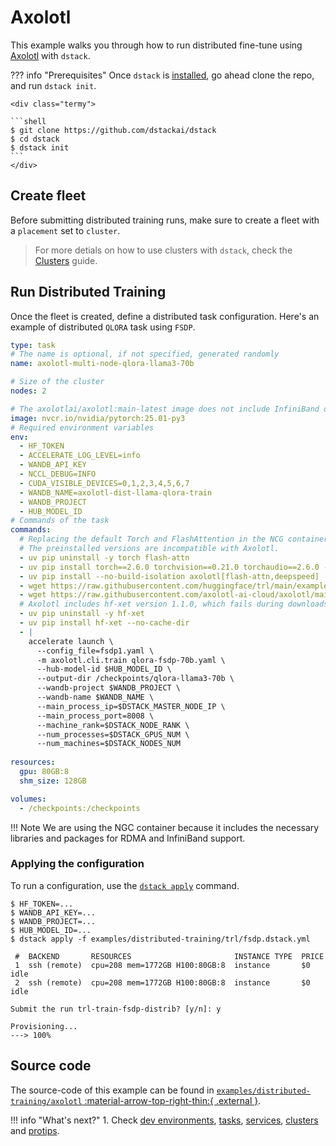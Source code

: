 # Axolotl

This example walks you through how to run distributed fine-tune using [Axolotl](https://github.com/axolotl-ai-cloud/axolotl) with `dstack`.

??? info "Prerequisites"
    Once `dstack` is [installed](https://dstack.ai/docs/installation), go ahead clone the repo, and run `dstack init`.

    <div class="termy">
 
    ```shell
    $ git clone https://github.com/dstackai/dstack
    $ cd dstack
    $ dstack init
    ```
    </div>

## Create fleet

Before submitting distributed training runs, make sure to create a fleet with a `placement` set to `cluster`.

> For more detials on how to use clusters with `dstack`, check the [Clusters](https://dstack.ai/docs/guides/clusters) guide.

## Run Distributed Training
Once the fleet is created, define a distributed task configuration. Here's an example of distributed `QLORA` task using `FSDP`.

<div editor-title="examples/distributed-training/axolotl/.dstack.yml">

```yaml
type: task
# The name is optional, if not specified, generated randomly
name: axolotl-multi-node-qlora-llama3-70b

# Size of the cluster
nodes: 2

# The axolotlai/axolotl:main-latest image does not include InfiniBand or RDMA libraries, so we need to use the NGC container.
image: nvcr.io/nvidia/pytorch:25.01-py3
# Required environment variables
env:
  - HF_TOKEN
  - ACCELERATE_LOG_LEVEL=info
  - WANDB_API_KEY
  - NCCL_DEBUG=INFO
  - CUDA_VISIBLE_DEVICES=0,1,2,3,4,5,6,7
  - WANDB_NAME=axolotl-dist-llama-qlora-train
  - WANDB_PROJECT
  - HUB_MODEL_ID
# Commands of the task
commands:
  # Replacing the default Torch and FlashAttention in the NCG container with Axolotl-compatible versions.
  # The preinstalled versions are incompatible with Axolotl.
  - uv pip uninstall -y torch flash-attn
  - uv pip install torch==2.6.0 torchvision==0.21.0 torchaudio==2.6.0 --index-url https://download.pytorch.org/whl/test/cu124
  - uv pip install --no-build-isolation axolotl[flash-attn,deepspeed]
  - wget https://raw.githubusercontent.com/huggingface/trl/main/examples/accelerate_configs/fsdp1.yaml
  - wget https://raw.githubusercontent.com/axolotl-ai-cloud/axolotl/main/examples/llama-3/qlora-fsdp-70b.yaml
  # Axolotl includes hf-xet version 1.1.0, which fails during downloads. Replacing it with the latest version (1.1.2).
  - uv pip uninstall -y hf-xet
  - uv pip install hf-xet --no-cache-dir
  - |
    accelerate launch \
      --config_file=fsdp1.yaml \
      -m axolotl.cli.train qlora-fsdp-70b.yaml \
      --hub-model-id $HUB_MODEL_ID \
      --output-dir /checkpoints/qlora-llama3-70b \
      --wandb-project $WANDB_PROJECT \
      --wandb-name $WANDB_NAME \
      --main_process_ip=$DSTACK_MASTER_NODE_IP \
      --main_process_port=8008 \
      --machine_rank=$DSTACK_NODE_RANK \
      --num_processes=$DSTACK_GPUS_NUM \
      --num_machines=$DSTACK_NODES_NUM
  
resources:
  gpu: 80GB:8
  shm_size: 128GB

volumes:
  - /checkpoints:/checkpoints
```
</div>

!!! Note
    We are using the NGC container because it includes the necessary libraries and packages for RDMA and InfiniBand support.

### Applying the configuration
To run a configuration, use the [`dstack apply`](https://dstack.ai/docs/reference/cli/dstack/apply.md) command.

<div class="termy">

```shell
$ HF_TOKEN=...
$ WANDB_API_KEY=...
$ WANDB_PROJECT=...
$ HUB_MODEL_ID=...
$ dstack apply -f examples/distributed-training/trl/fsdp.dstack.yml

 #  BACKEND       RESOURCES                       INSTANCE TYPE  PRICE       
 1  ssh (remote)  cpu=208 mem=1772GB H100:80GB:8  instance       $0     idle 
 2  ssh (remote)  cpu=208 mem=1772GB H100:80GB:8  instance       $0     idle  
    
Submit the run trl-train-fsdp-distrib? [y/n]: y

Provisioning...
---> 100%
```
</div>

## Source code

The source-code of this example can be found in 
[`examples/distributed-training/axolotl` :material-arrow-top-right-thin:{ .external }](https://github.com/dstackai/dstack/blob/master/examples/distributed-training/axolotl).

!!! info "What's next?"
    1. Check [dev environments](https://dstack.ai/docs/dev-environments), [tasks](https://dstack.ai/docs/tasks), 
       [services](https://dstack.ai/docs/services), [clusters](https://dstack.ai/docs/guides/clusters) and [protips](https://dstack.ai/docs/protips).

